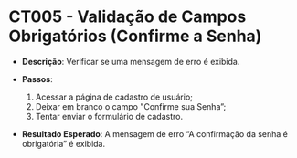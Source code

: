 # CT005 - Validação de Campos Obrigatórios (Confirme a Senha)

- **Descrição**: Verificar se uma mensagem de erro é exibida.

- **Passos**:
    1. Acessar a página de cadastro de usuário;
    2. Deixar em branco o campo "Confirme sua Senha”;
    3. Tentar enviar o formulário de cadastro.

- **Resultado Esperado**: A mensagem de erro “A confirmação da senha é obrigatória” é exibida.